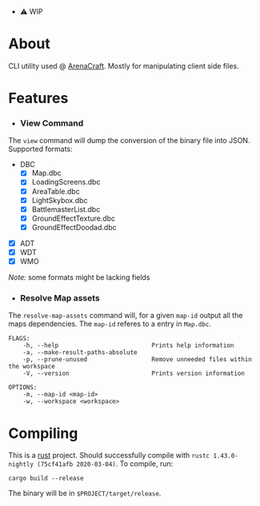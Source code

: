 - ⚠ WIP

# About

CLI utility used @ [ArenaCraft](https://github.com/arenacraftwow). Mostly for manipulating client side files.

# Features

- ### View Command

The `view` command will dump the conversion of the binary file into JSON. Supported formats: 

* DBC
    - [x] Map.dbc
    - [x] LoadingScreens.dbc
    - [x] AreaTable.dbc
    - [x] LightSkybox.dbc
    - [x] BattlemasterList.dbc
    - [x] GroundEffectTexture.dbc
    - [x] GroundEffectDoodad.dbc
* [x] ADT
* [x] WDT
* [x] WMO

*Note:* some formats might be lacking fields

- ### Resolve Map assets

The `resolve-map-assets` command will, for a given `map-id` output all the maps dependencies. The `map-id` referes to a entry in `Map.dbc`. 

```
FLAGS:
    -h, --help                          Prints help information
    -a, --make-result-paths-absolute    
    -p, --prune-unused                  Remove unneeded files within the workspace
    -V, --version                       Prints version information

OPTIONS:
    -m, --map-id <map-id>          
    -w, --workspace <workspace>    
```

# Compiling

This is a [rust](https://www.rust-lang.org/) project. Should successfully compile with `rustc 1.43.0-nightly (75cf41afb 2020-03-04)`. To compile, run: 

`cargo build --release` 

The binary will be in `$PROJECT/target/release`. 
